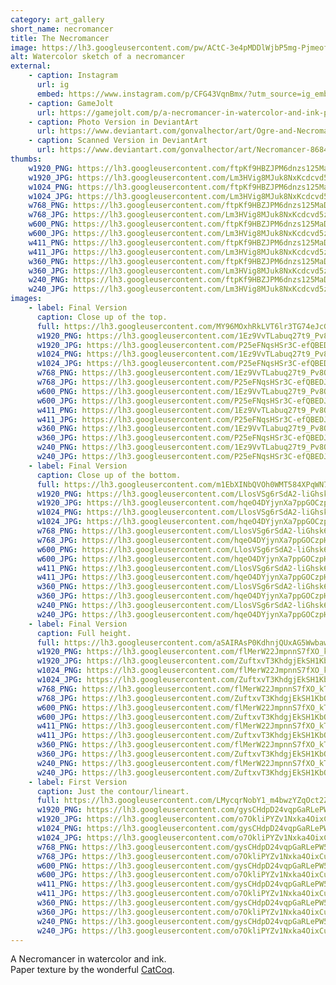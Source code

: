 ```yaml
---
category: art_gallery
short_name: necromancer
title: The Necromancer
image: https://lh3.googleusercontent.com/pw/ACtC-3e4pMDDlWjbP5mg-PjmeofhBRXg6fynQjhqSdSEf3qGDR4Xzo1Czxe7M2ujXqfrn3KfDvNqDSeGDEf_oM0HvHuO8xrlSgMOCy53s5FgSVjov7NQb-Qj7AwzV7d7sNIwox46emOxWazK9kg_ERRbJDVB=w1200-h630-no?authuser=0
alt: Watercolor sketch of a necromancer
external:
    - caption: Instagram
      url: ig
      embed: https://www.instagram.com/p/CFG43VqnBmx/?utm_source=ig_embed&amp;utm_campaign=loading
    - caption: GameJolt
      url: https://gamejolt.com/p/a-necromancer-in-watercolor-and-ink-paper-texture-by-the-wonderful-3e4nrfub
    - caption: Photo Version in DeviantArt
      url: https://www.deviantart.com/gonvalhector/art/Ogre-and-Necromancer-868648254
    - caption: Scanned Version in DeviantArt
      url: https://www.deviantart.com/gonvalhector/art/Necromancer-868436128
thumbs:
    w1920_PNG: https://lh3.googleusercontent.com/ftpKf9HBZJPM6dnzs125MaDuRuQGH4T9urTJlXF4r6S_NWeqZsnSxwgWQekznioZnTfH9VAilZt-VQ3sLiMLl-BDDRUrVy-8dpD06spJKOISz0Uqj2Qe4xQOqzJZzKyVtnUu8Pan0A=w355
    w1920_JPG: https://lh3.googleusercontent.com/Lm3HVig8MJuk8NxKcdcvd5zrxBHtAben-qg-QaD5dCdvq0kTlg8zeXdJPAPFLRk_wtG_UHS-RbnnWZHAzGD4GXxVc42w70xL-WqwiM-BmJqtcRYiEqesiega6O-0M5zlG-sWyph5sA=w355
    w1024_PNG: https://lh3.googleusercontent.com/ftpKf9HBZJPM6dnzs125MaDuRuQGH4T9urTJlXF4r6S_NWeqZsnSxwgWQekznioZnTfH9VAilZt-VQ3sLiMLl-BDDRUrVy-8dpD06spJKOISz0Uqj2Qe4xQOqzJZzKyVtnUu8Pan0A=w284
    w1024_JPG: https://lh3.googleusercontent.com/Lm3HVig8MJuk8NxKcdcvd5zrxBHtAben-qg-QaD5dCdvq0kTlg8zeXdJPAPFLRk_wtG_UHS-RbnnWZHAzGD4GXxVc42w70xL-WqwiM-BmJqtcRYiEqesiega6O-0M5zlG-sWyph5sA=w284
    w768_PNG: https://lh3.googleusercontent.com/ftpKf9HBZJPM6dnzs125MaDuRuQGH4T9urTJlXF4r6S_NWeqZsnSxwgWQekznioZnTfH9VAilZt-VQ3sLiMLl-BDDRUrVy-8dpD06spJKOISz0Uqj2Qe4xQOqzJZzKyVtnUu8Pan0A=w213
    w768_JPG: https://lh3.googleusercontent.com/Lm3HVig8MJuk8NxKcdcvd5zrxBHtAben-qg-QaD5dCdvq0kTlg8zeXdJPAPFLRk_wtG_UHS-RbnnWZHAzGD4GXxVc42w70xL-WqwiM-BmJqtcRYiEqesiega6O-0M5zlG-sWyph5sA=w213
    w600_PNG: https://lh3.googleusercontent.com/ftpKf9HBZJPM6dnzs125MaDuRuQGH4T9urTJlXF4r6S_NWeqZsnSxwgWQekznioZnTfH9VAilZt-VQ3sLiMLl-BDDRUrVy-8dpD06spJKOISz0Uqj2Qe4xQOqzJZzKyVtnUu8Pan0A=w166
    w600_JPG: https://lh3.googleusercontent.com/Lm3HVig8MJuk8NxKcdcvd5zrxBHtAben-qg-QaD5dCdvq0kTlg8zeXdJPAPFLRk_wtG_UHS-RbnnWZHAzGD4GXxVc42w70xL-WqwiM-BmJqtcRYiEqesiega6O-0M5zlG-sWyph5sA=w166
    w411_PNG: https://lh3.googleusercontent.com/ftpKf9HBZJPM6dnzs125MaDuRuQGH4T9urTJlXF4r6S_NWeqZsnSxwgWQekznioZnTfH9VAilZt-VQ3sLiMLl-BDDRUrVy-8dpD06spJKOISz0Uqj2Qe4xQOqzJZzKyVtnUu8Pan0A=w114
    w411_JPG: https://lh3.googleusercontent.com/Lm3HVig8MJuk8NxKcdcvd5zrxBHtAben-qg-QaD5dCdvq0kTlg8zeXdJPAPFLRk_wtG_UHS-RbnnWZHAzGD4GXxVc42w70xL-WqwiM-BmJqtcRYiEqesiega6O-0M5zlG-sWyph5sA=w114
    w360_PNG: https://lh3.googleusercontent.com/ftpKf9HBZJPM6dnzs125MaDuRuQGH4T9urTJlXF4r6S_NWeqZsnSxwgWQekznioZnTfH9VAilZt-VQ3sLiMLl-BDDRUrVy-8dpD06spJKOISz0Uqj2Qe4xQOqzJZzKyVtnUu8Pan0A=w100
    w360_JPG: https://lh3.googleusercontent.com/Lm3HVig8MJuk8NxKcdcvd5zrxBHtAben-qg-QaD5dCdvq0kTlg8zeXdJPAPFLRk_wtG_UHS-RbnnWZHAzGD4GXxVc42w70xL-WqwiM-BmJqtcRYiEqesiega6O-0M5zlG-sWyph5sA=w100
    w240_PNG: https://lh3.googleusercontent.com/ftpKf9HBZJPM6dnzs125MaDuRuQGH4T9urTJlXF4r6S_NWeqZsnSxwgWQekznioZnTfH9VAilZt-VQ3sLiMLl-BDDRUrVy-8dpD06spJKOISz0Uqj2Qe4xQOqzJZzKyVtnUu8Pan0A=w66
    w240_JPG: https://lh3.googleusercontent.com/Lm3HVig8MJuk8NxKcdcvd5zrxBHtAben-qg-QaD5dCdvq0kTlg8zeXdJPAPFLRk_wtG_UHS-RbnnWZHAzGD4GXxVc42w70xL-WqwiM-BmJqtcRYiEqesiega6O-0M5zlG-sWyph5sA=w66
images:
    - label: Final Version
      caption: Close up of the top.
      full: https://lh3.googleusercontent.com/MY96MOxhRkLVT6lr3TG74eJcGILN_oNiL0VNWeMoVWlYt_5QNw8TJtsFQDel_uOuDI_YfzRbJkdR4AHxs9RTWas_dVQ6p723V4_hqHe5V0yPECSpv8eQduh-1dayS2CzCnxqpKTiaw=w1080-h1080
      w1920_PNG: https://lh3.googleusercontent.com/1Ez9VvTLabuq27t9_Pv8ObVQWHegre_exdJ1wG0EwFEvQil3KBhJbAIO6l1Zly0gSM6zYRhU0UBmlS68ZJB6zxmYE3c48egjRyYG6gsSAq8zHw_rVDJDQ1kJZFCwuOtw0OVz31-ERg=w850
      w1920_JPG: https://lh3.googleusercontent.com/P25eFNqsHSr3C-efQBEDJMrZ5xZOm8IJQYABUy3FN1TDl02be6ByuMKSIl-WFG8bAydcBZFw0Z9Tc-6CkD4Mjhy7zDtQEHt_96tmphUxPp0SMc54qL1Uo3u86PnpKZxAugAB7_YcMQ=w850
      w1024_PNG: https://lh3.googleusercontent.com/1Ez9VvTLabuq27t9_Pv8ObVQWHegre_exdJ1wG0EwFEvQil3KBhJbAIO6l1Zly0gSM6zYRhU0UBmlS68ZJB6zxmYE3c48egjRyYG6gsSAq8zHw_rVDJDQ1kJZFCwuOtw0OVz31-ERg=w711
      w1024_JPG: https://lh3.googleusercontent.com/P25eFNqsHSr3C-efQBEDJMrZ5xZOm8IJQYABUy3FN1TDl02be6ByuMKSIl-WFG8bAydcBZFw0Z9Tc-6CkD4Mjhy7zDtQEHt_96tmphUxPp0SMc54qL1Uo3u86PnpKZxAugAB7_YcMQ=w711
      w768_PNG: https://lh3.googleusercontent.com/1Ez9VvTLabuq27t9_Pv8ObVQWHegre_exdJ1wG0EwFEvQil3KBhJbAIO6l1Zly0gSM6zYRhU0UBmlS68ZJB6zxmYE3c48egjRyYG6gsSAq8zHw_rVDJDQ1kJZFCwuOtw0OVz31-ERg=w533
      w768_JPG: https://lh3.googleusercontent.com/P25eFNqsHSr3C-efQBEDJMrZ5xZOm8IJQYABUy3FN1TDl02be6ByuMKSIl-WFG8bAydcBZFw0Z9Tc-6CkD4Mjhy7zDtQEHt_96tmphUxPp0SMc54qL1Uo3u86PnpKZxAugAB7_YcMQ=w533
      w600_PNG: https://lh3.googleusercontent.com/1Ez9VvTLabuq27t9_Pv8ObVQWHegre_exdJ1wG0EwFEvQil3KBhJbAIO6l1Zly0gSM6zYRhU0UBmlS68ZJB6zxmYE3c48egjRyYG6gsSAq8zHw_rVDJDQ1kJZFCwuOtw0OVz31-ERg=w416
      w600_JPG: https://lh3.googleusercontent.com/P25eFNqsHSr3C-efQBEDJMrZ5xZOm8IJQYABUy3FN1TDl02be6ByuMKSIl-WFG8bAydcBZFw0Z9Tc-6CkD4Mjhy7zDtQEHt_96tmphUxPp0SMc54qL1Uo3u86PnpKZxAugAB7_YcMQ=w416
      w411_PNG: https://lh3.googleusercontent.com/1Ez9VvTLabuq27t9_Pv8ObVQWHegre_exdJ1wG0EwFEvQil3KBhJbAIO6l1Zly0gSM6zYRhU0UBmlS68ZJB6zxmYE3c48egjRyYG6gsSAq8zHw_rVDJDQ1kJZFCwuOtw0OVz31-ERg=w285
      w411_JPG: https://lh3.googleusercontent.com/P25eFNqsHSr3C-efQBEDJMrZ5xZOm8IJQYABUy3FN1TDl02be6ByuMKSIl-WFG8bAydcBZFw0Z9Tc-6CkD4Mjhy7zDtQEHt_96tmphUxPp0SMc54qL1Uo3u86PnpKZxAugAB7_YcMQ=w285
      w360_PNG: https://lh3.googleusercontent.com/1Ez9VvTLabuq27t9_Pv8ObVQWHegre_exdJ1wG0EwFEvQil3KBhJbAIO6l1Zly0gSM6zYRhU0UBmlS68ZJB6zxmYE3c48egjRyYG6gsSAq8zHw_rVDJDQ1kJZFCwuOtw0OVz31-ERg=w250
      w360_JPG: https://lh3.googleusercontent.com/P25eFNqsHSr3C-efQBEDJMrZ5xZOm8IJQYABUy3FN1TDl02be6ByuMKSIl-WFG8bAydcBZFw0Z9Tc-6CkD4Mjhy7zDtQEHt_96tmphUxPp0SMc54qL1Uo3u86PnpKZxAugAB7_YcMQ=w250
      w240_PNG: https://lh3.googleusercontent.com/1Ez9VvTLabuq27t9_Pv8ObVQWHegre_exdJ1wG0EwFEvQil3KBhJbAIO6l1Zly0gSM6zYRhU0UBmlS68ZJB6zxmYE3c48egjRyYG6gsSAq8zHw_rVDJDQ1kJZFCwuOtw0OVz31-ERg=w166
      w240_JPG: https://lh3.googleusercontent.com/P25eFNqsHSr3C-efQBEDJMrZ5xZOm8IJQYABUy3FN1TDl02be6ByuMKSIl-WFG8bAydcBZFw0Z9Tc-6CkD4Mjhy7zDtQEHt_96tmphUxPp0SMc54qL1Uo3u86PnpKZxAugAB7_YcMQ=w166
    - label: Final Version
      caption: Close up of the bottom.
      full: https://lh3.googleusercontent.com/m1EbXINbQVOh0WMT584XPqWN7fNxM5X1tsoXnnQ64pNMo6eqFGCC_bvvvaqDDRc5miqcKs9B8k-DPc_l456oP95mJik1wfCRyNnI5qqDh1oJGVJQu1pJnVGSFFamtXUTArqvRNRAYQ=w1080-h1080
      w1920_PNG: https://lh3.googleusercontent.com/LlosVSg6rSdA2-liGhsk6megxnZWds1BbqY7VdHk4-JxH7caVHKKsC3EzZPCGKRu3WBfi5Cv7yXEYuIZ-cdkCm_RA-90PzVdctuUO_sHhO4MVCYXfu7IMkkaQIF1NdcFOz3Z9-qDpQ=w850
      w1920_JPG: https://lh3.googleusercontent.com/hqeO4DYjynXa7ppGOCzpHb7eb7-AwcQxZ7ZpxSXjqc75l3PKLQavvTtpbUYlsxlh7a5P8oBobpvDkKWG7xQAUhlt74cYcLrgAJhgGlqCnGKvw5iyr2NvObhcVXgjk-qbqgKaQYAGRg=w850
      w1024_PNG: https://lh3.googleusercontent.com/LlosVSg6rSdA2-liGhsk6megxnZWds1BbqY7VdHk4-JxH7caVHKKsC3EzZPCGKRu3WBfi5Cv7yXEYuIZ-cdkCm_RA-90PzVdctuUO_sHhO4MVCYXfu7IMkkaQIF1NdcFOz3Z9-qDpQ=w711
      w1024_JPG: https://lh3.googleusercontent.com/hqeO4DYjynXa7ppGOCzpHb7eb7-AwcQxZ7ZpxSXjqc75l3PKLQavvTtpbUYlsxlh7a5P8oBobpvDkKWG7xQAUhlt74cYcLrgAJhgGlqCnGKvw5iyr2NvObhcVXgjk-qbqgKaQYAGRg=w711
      w768_PNG: https://lh3.googleusercontent.com/LlosVSg6rSdA2-liGhsk6megxnZWds1BbqY7VdHk4-JxH7caVHKKsC3EzZPCGKRu3WBfi5Cv7yXEYuIZ-cdkCm_RA-90PzVdctuUO_sHhO4MVCYXfu7IMkkaQIF1NdcFOz3Z9-qDpQ=w533
      w768_JPG: https://lh3.googleusercontent.com/hqeO4DYjynXa7ppGOCzpHb7eb7-AwcQxZ7ZpxSXjqc75l3PKLQavvTtpbUYlsxlh7a5P8oBobpvDkKWG7xQAUhlt74cYcLrgAJhgGlqCnGKvw5iyr2NvObhcVXgjk-qbqgKaQYAGRg=w533
      w600_PNG: https://lh3.googleusercontent.com/LlosVSg6rSdA2-liGhsk6megxnZWds1BbqY7VdHk4-JxH7caVHKKsC3EzZPCGKRu3WBfi5Cv7yXEYuIZ-cdkCm_RA-90PzVdctuUO_sHhO4MVCYXfu7IMkkaQIF1NdcFOz3Z9-qDpQ=w416
      w600_JPG: https://lh3.googleusercontent.com/hqeO4DYjynXa7ppGOCzpHb7eb7-AwcQxZ7ZpxSXjqc75l3PKLQavvTtpbUYlsxlh7a5P8oBobpvDkKWG7xQAUhlt74cYcLrgAJhgGlqCnGKvw5iyr2NvObhcVXgjk-qbqgKaQYAGRg=w416
      w411_PNG: https://lh3.googleusercontent.com/LlosVSg6rSdA2-liGhsk6megxnZWds1BbqY7VdHk4-JxH7caVHKKsC3EzZPCGKRu3WBfi5Cv7yXEYuIZ-cdkCm_RA-90PzVdctuUO_sHhO4MVCYXfu7IMkkaQIF1NdcFOz3Z9-qDpQ=w285
      w411_JPG: https://lh3.googleusercontent.com/hqeO4DYjynXa7ppGOCzpHb7eb7-AwcQxZ7ZpxSXjqc75l3PKLQavvTtpbUYlsxlh7a5P8oBobpvDkKWG7xQAUhlt74cYcLrgAJhgGlqCnGKvw5iyr2NvObhcVXgjk-qbqgKaQYAGRg=w285
      w360_PNG: https://lh3.googleusercontent.com/LlosVSg6rSdA2-liGhsk6megxnZWds1BbqY7VdHk4-JxH7caVHKKsC3EzZPCGKRu3WBfi5Cv7yXEYuIZ-cdkCm_RA-90PzVdctuUO_sHhO4MVCYXfu7IMkkaQIF1NdcFOz3Z9-qDpQ=w250
      w360_JPG: https://lh3.googleusercontent.com/hqeO4DYjynXa7ppGOCzpHb7eb7-AwcQxZ7ZpxSXjqc75l3PKLQavvTtpbUYlsxlh7a5P8oBobpvDkKWG7xQAUhlt74cYcLrgAJhgGlqCnGKvw5iyr2NvObhcVXgjk-qbqgKaQYAGRg=w250
      w240_PNG: https://lh3.googleusercontent.com/LlosVSg6rSdA2-liGhsk6megxnZWds1BbqY7VdHk4-JxH7caVHKKsC3EzZPCGKRu3WBfi5Cv7yXEYuIZ-cdkCm_RA-90PzVdctuUO_sHhO4MVCYXfu7IMkkaQIF1NdcFOz3Z9-qDpQ=w166
      w240_JPG: https://lh3.googleusercontent.com/hqeO4DYjynXa7ppGOCzpHb7eb7-AwcQxZ7ZpxSXjqc75l3PKLQavvTtpbUYlsxlh7a5P8oBobpvDkKWG7xQAUhlt74cYcLrgAJhgGlqCnGKvw5iyr2NvObhcVXgjk-qbqgKaQYAGRg=w166
    - label: Final Version
      caption: Full height.
      full: https://lh3.googleusercontent.com/aSAIRAsP0KdhnjQUxAG5WwbawQvXlelZtE34ImtI9Rc5uB3LMh3RQ7jgljT3bwsJVBO-vwk07O4aLuZYueMfOL4e3nzwwBCtDIoKiIWGKgmLQOIX32ZHoj8yXNhFJiAVNiTf14sVOA=w1080-h1080
      w1920_PNG: https://lh3.googleusercontent.com/flMerW22JmpnnS7fXO_kTRUc74hb1vOjMxI3m9WDGwaQo2giaBhtH_2gVoHi0OkSOS3o6J_QovRaIquY_W5OX0ui5dvAvsZ8zCXi3EvkGfWNclH3mtBrm9TSkTFaL4KhW0_ABoin5A=w850
      w1920_JPG: https://lh3.googleusercontent.com/ZuftxvT3KhdgjEkSH1KbOmS43zuUjKfJFG4G69k7DpmvMpc24GBP6MPXPt-ndaveGIOCO6xS6r9B9oD80X4YWyMRbHEitO4-skqlfrXa1uYhR5uoew4WkxMZVl8D3KCadi2_PS8MAA=w850
      w1024_PNG: https://lh3.googleusercontent.com/flMerW22JmpnnS7fXO_kTRUc74hb1vOjMxI3m9WDGwaQo2giaBhtH_2gVoHi0OkSOS3o6J_QovRaIquY_W5OX0ui5dvAvsZ8zCXi3EvkGfWNclH3mtBrm9TSkTFaL4KhW0_ABoin5A=w711
      w1024_JPG: https://lh3.googleusercontent.com/ZuftxvT3KhdgjEkSH1KbOmS43zuUjKfJFG4G69k7DpmvMpc24GBP6MPXPt-ndaveGIOCO6xS6r9B9oD80X4YWyMRbHEitO4-skqlfrXa1uYhR5uoew4WkxMZVl8D3KCadi2_PS8MAA=w711
      w768_PNG: https://lh3.googleusercontent.com/flMerW22JmpnnS7fXO_kTRUc74hb1vOjMxI3m9WDGwaQo2giaBhtH_2gVoHi0OkSOS3o6J_QovRaIquY_W5OX0ui5dvAvsZ8zCXi3EvkGfWNclH3mtBrm9TSkTFaL4KhW0_ABoin5A=w533
      w768_JPG: https://lh3.googleusercontent.com/ZuftxvT3KhdgjEkSH1KbOmS43zuUjKfJFG4G69k7DpmvMpc24GBP6MPXPt-ndaveGIOCO6xS6r9B9oD80X4YWyMRbHEitO4-skqlfrXa1uYhR5uoew4WkxMZVl8D3KCadi2_PS8MAA=w533
      w600_PNG: https://lh3.googleusercontent.com/flMerW22JmpnnS7fXO_kTRUc74hb1vOjMxI3m9WDGwaQo2giaBhtH_2gVoHi0OkSOS3o6J_QovRaIquY_W5OX0ui5dvAvsZ8zCXi3EvkGfWNclH3mtBrm9TSkTFaL4KhW0_ABoin5A=w416
      w600_JPG: https://lh3.googleusercontent.com/ZuftxvT3KhdgjEkSH1KbOmS43zuUjKfJFG4G69k7DpmvMpc24GBP6MPXPt-ndaveGIOCO6xS6r9B9oD80X4YWyMRbHEitO4-skqlfrXa1uYhR5uoew4WkxMZVl8D3KCadi2_PS8MAA=w416
      w411_PNG: https://lh3.googleusercontent.com/flMerW22JmpnnS7fXO_kTRUc74hb1vOjMxI3m9WDGwaQo2giaBhtH_2gVoHi0OkSOS3o6J_QovRaIquY_W5OX0ui5dvAvsZ8zCXi3EvkGfWNclH3mtBrm9TSkTFaL4KhW0_ABoin5A=w285
      w411_JPG: https://lh3.googleusercontent.com/ZuftxvT3KhdgjEkSH1KbOmS43zuUjKfJFG4G69k7DpmvMpc24GBP6MPXPt-ndaveGIOCO6xS6r9B9oD80X4YWyMRbHEitO4-skqlfrXa1uYhR5uoew4WkxMZVl8D3KCadi2_PS8MAA=w285
      w360_PNG: https://lh3.googleusercontent.com/flMerW22JmpnnS7fXO_kTRUc74hb1vOjMxI3m9WDGwaQo2giaBhtH_2gVoHi0OkSOS3o6J_QovRaIquY_W5OX0ui5dvAvsZ8zCXi3EvkGfWNclH3mtBrm9TSkTFaL4KhW0_ABoin5A=w250
      w360_JPG: https://lh3.googleusercontent.com/ZuftxvT3KhdgjEkSH1KbOmS43zuUjKfJFG4G69k7DpmvMpc24GBP6MPXPt-ndaveGIOCO6xS6r9B9oD80X4YWyMRbHEitO4-skqlfrXa1uYhR5uoew4WkxMZVl8D3KCadi2_PS8MAA=w250
      w240_PNG: https://lh3.googleusercontent.com/flMerW22JmpnnS7fXO_kTRUc74hb1vOjMxI3m9WDGwaQo2giaBhtH_2gVoHi0OkSOS3o6J_QovRaIquY_W5OX0ui5dvAvsZ8zCXi3EvkGfWNclH3mtBrm9TSkTFaL4KhW0_ABoin5A=w166
      w240_JPG: https://lh3.googleusercontent.com/ZuftxvT3KhdgjEkSH1KbOmS43zuUjKfJFG4G69k7DpmvMpc24GBP6MPXPt-ndaveGIOCO6xS6r9B9oD80X4YWyMRbHEitO4-skqlfrXa1uYhR5uoew4WkxMZVl8D3KCadi2_PS8MAA=w166
    - label: First Version
      caption: Just the contour/lineart.
      full: https://lh3.googleusercontent.com/LMycqrNobY1_m4bwzYZqOct2Zu3fWiFC9mTePnMPUMNW35HHCC_KH0kDlDK0k46N8BCNBLAZpELtQKZQtjkOtzVoWnXMTPpzS1YvRBQFNUjkPEE_1mCG0okzigJxR4J_jpu5nAmryA=w1080-h1080
      w1920_PNG: https://lh3.googleusercontent.com/gysCHdpD24vqpGaRLePW5SQSI6ycvE5QkNzNstHoLUpKKxDVY8vl_YM9JyDvq0Qxs8400eehG-1b9dUDpCHtql7JowtVCr4IUGpluoEs7QeVyvH8sr9cA0VLxmwjgG1TeyPNUAOsZw=w850
      w1920_JPG: https://lh3.googleusercontent.com/o7OkliPYZv1Nxka4OixCudIifMyLysCcJfMRkWLVC_R632mkn000i2-TkEEDajQUY5anr_dmjgY5Nx5Sgm7RtGxi6RdjTFKTHOtAo6qXe2n62nbV-aien4v39MweV2BrSBXL1t_kgA=w850
      w1024_PNG: https://lh3.googleusercontent.com/gysCHdpD24vqpGaRLePW5SQSI6ycvE5QkNzNstHoLUpKKxDVY8vl_YM9JyDvq0Qxs8400eehG-1b9dUDpCHtql7JowtVCr4IUGpluoEs7QeVyvH8sr9cA0VLxmwjgG1TeyPNUAOsZw=w711
      w1024_JPG: https://lh3.googleusercontent.com/o7OkliPYZv1Nxka4OixCudIifMyLysCcJfMRkWLVC_R632mkn000i2-TkEEDajQUY5anr_dmjgY5Nx5Sgm7RtGxi6RdjTFKTHOtAo6qXe2n62nbV-aien4v39MweV2BrSBXL1t_kgA=w711
      w768_PNG: https://lh3.googleusercontent.com/gysCHdpD24vqpGaRLePW5SQSI6ycvE5QkNzNstHoLUpKKxDVY8vl_YM9JyDvq0Qxs8400eehG-1b9dUDpCHtql7JowtVCr4IUGpluoEs7QeVyvH8sr9cA0VLxmwjgG1TeyPNUAOsZw=w533
      w768_JPG: https://lh3.googleusercontent.com/o7OkliPYZv1Nxka4OixCudIifMyLysCcJfMRkWLVC_R632mkn000i2-TkEEDajQUY5anr_dmjgY5Nx5Sgm7RtGxi6RdjTFKTHOtAo6qXe2n62nbV-aien4v39MweV2BrSBXL1t_kgA=w533
      w600_PNG: https://lh3.googleusercontent.com/gysCHdpD24vqpGaRLePW5SQSI6ycvE5QkNzNstHoLUpKKxDVY8vl_YM9JyDvq0Qxs8400eehG-1b9dUDpCHtql7JowtVCr4IUGpluoEs7QeVyvH8sr9cA0VLxmwjgG1TeyPNUAOsZw=w416
      w600_JPG: https://lh3.googleusercontent.com/o7OkliPYZv1Nxka4OixCudIifMyLysCcJfMRkWLVC_R632mkn000i2-TkEEDajQUY5anr_dmjgY5Nx5Sgm7RtGxi6RdjTFKTHOtAo6qXe2n62nbV-aien4v39MweV2BrSBXL1t_kgA=w416
      w411_PNG: https://lh3.googleusercontent.com/gysCHdpD24vqpGaRLePW5SQSI6ycvE5QkNzNstHoLUpKKxDVY8vl_YM9JyDvq0Qxs8400eehG-1b9dUDpCHtql7JowtVCr4IUGpluoEs7QeVyvH8sr9cA0VLxmwjgG1TeyPNUAOsZw=w285
      w411_JPG: https://lh3.googleusercontent.com/o7OkliPYZv1Nxka4OixCudIifMyLysCcJfMRkWLVC_R632mkn000i2-TkEEDajQUY5anr_dmjgY5Nx5Sgm7RtGxi6RdjTFKTHOtAo6qXe2n62nbV-aien4v39MweV2BrSBXL1t_kgA=w285
      w360_PNG: https://lh3.googleusercontent.com/gysCHdpD24vqpGaRLePW5SQSI6ycvE5QkNzNstHoLUpKKxDVY8vl_YM9JyDvq0Qxs8400eehG-1b9dUDpCHtql7JowtVCr4IUGpluoEs7QeVyvH8sr9cA0VLxmwjgG1TeyPNUAOsZw=w250
      w360_JPG: https://lh3.googleusercontent.com/o7OkliPYZv1Nxka4OixCudIifMyLysCcJfMRkWLVC_R632mkn000i2-TkEEDajQUY5anr_dmjgY5Nx5Sgm7RtGxi6RdjTFKTHOtAo6qXe2n62nbV-aien4v39MweV2BrSBXL1t_kgA=w250
      w240_PNG: https://lh3.googleusercontent.com/gysCHdpD24vqpGaRLePW5SQSI6ycvE5QkNzNstHoLUpKKxDVY8vl_YM9JyDvq0Qxs8400eehG-1b9dUDpCHtql7JowtVCr4IUGpluoEs7QeVyvH8sr9cA0VLxmwjgG1TeyPNUAOsZw=w166
      w240_JPG: https://lh3.googleusercontent.com/o7OkliPYZv1Nxka4OixCudIifMyLysCcJfMRkWLVC_R632mkn000i2-TkEEDajQUY5anr_dmjgY5Nx5Sgm7RtGxi6RdjTFKTHOtAo6qXe2n62nbV-aien4v39MweV2BrSBXL1t_kgA=w166
---
```


A Necromancer in watercolor and ink.  
Paper texture by the wonderful [CatCoq](https://www.instagram.com/catcoq/).
